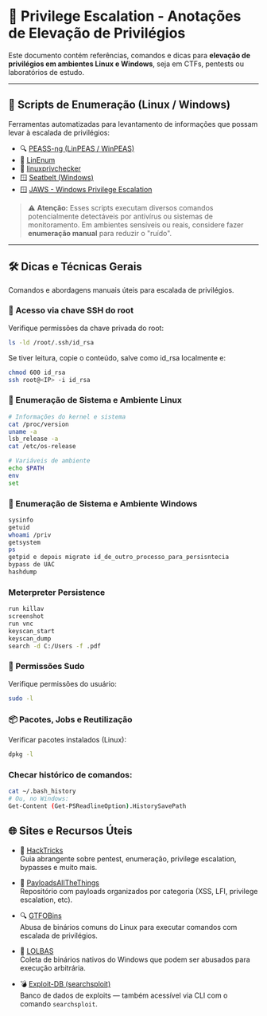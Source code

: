 # 🧬 Privilege Escalation - Anotações de Elevação de Privilégios

Este documento contém referências, comandos e dicas para **elevação de privilégios em ambientes Linux e Windows**, seja em CTFs, pentests ou laboratórios de estudo.

---

## 📜 Scripts de Enumeração (Linux / Windows)

Ferramentas automatizadas para levantamento de informações que possam levar à escalada de privilégios:

- 🔍 [PEASS-ng (LinPEAS / WinPEAS)](https://github.com/peass-ng/PEASS-ng)
- 🐧 [LinEnum](https://github.com/rebootuser/LinEnum)
- 🧪 [linuxprivchecker](https://github.com/sleventyeleven/linuxprivchecker)
- 🪟 [Seatbelt (Windows)](https://github.com/GhostPack/Seatbelt)
- 🪟 [JAWS - Windows Privilege Escalation](https://github.com/411Hall/JAWS)

> ⚠️ **Atenção:** Esses scripts executam diversos comandos potencialmente detectáveis por antivírus ou sistemas de monitoramento. Em ambientes sensíveis ou reais, considere fazer **enumeração manual** para reduzir o "ruído".

---

## 🛠️ Dicas e Técnicas Gerais

Comandos e abordagens manuais úteis para escalada de privilégios.

### 🔑 Acesso via chave SSH do root

Verifique permissões da chave privada do root:

```bash
ls -ld /root/.ssh/id_rsa
```
Se tiver leitura, copie o conteúdo, salve como id_rsa localmente e:

```bash
chmod 600 id_rsa
ssh root@<IP> -i id_rsa
```
### 🔎 Enumeração de Sistema e Ambiente Linux

```bash
# Informações do kernel e sistema
cat /proc/version
uname -a
lsb_release -a
cat /etc/os-release

# Variáveis de ambiente
echo $PATH
env
set
```
### 🔎 Enumeração de Sistema e Ambiente Windows

```bash
sysinfo
getuid
whoami /priv
getsystem
ps
getpid e depois migrate id_de_outro_processo_para_persisntecia
bypass de UAC
hashdump
```
### Meterpreter Persistence

```bash
run killav
screenshot
run vnc
keyscan_start
keyscan_dump
search -d C:/Users -f .pdf
```


### 🔐 Permissões Sudo
Verifique permissões do usuário:

```bash
sudo -l
```

### 📦 Pacotes, Jobs e Reutilização
Verificar pacotes instalados (Linux):

```bash
dpkg -l
```

### Checar histórico de comandos:

```bash
cat ~/.bash_history
# Ou, no Windows:
Get-Content (Get-PSReadlineOption).HistorySavePath
```

## 🌐 Sites e Recursos Úteis

- 🧠 [HackTricks](https://book.hacktricks.xyz/)  
  Guia abrangente sobre pentest, enumeração, privilege escalation, bypasses e muito mais.

- 📂 [PayloadsAllTheThings](https://github.com/swisskyrepo/PayloadsAllTheThings)  
  Repositório com payloads organizados por categoria (XSS, LFI, privilege escalation, etc).

- 🔍 [GTFOBins](https://gtfobins.github.io/)  
  Abusa de binários comuns do Linux para executar comandos com escalada de privilégios.

- 🧬 [LOLBAS](https://lolbas-project.github.io/)  
  Coleta de binários nativos do Windows que podem ser abusados para execução arbitrária.

- 💣 [Exploit-DB (searchsploit)](https://www.exploit-db.com/)  
  Banco de dados de exploits — também acessível via CLI com o comando `searchsploit`.





